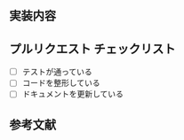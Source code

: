 ## 実装内容

<!-- このPRで導入しようとしている変更について、詳しく説明してください。 -->

## プルリクエスト チェックリスト

- [ ] テストが通っている
- [ ] コードを整形している
- [ ] ドキュメントを更新している

## 参考文献

<!-- 関連する問題、PR、記事などがあれば記入してください。 -->
